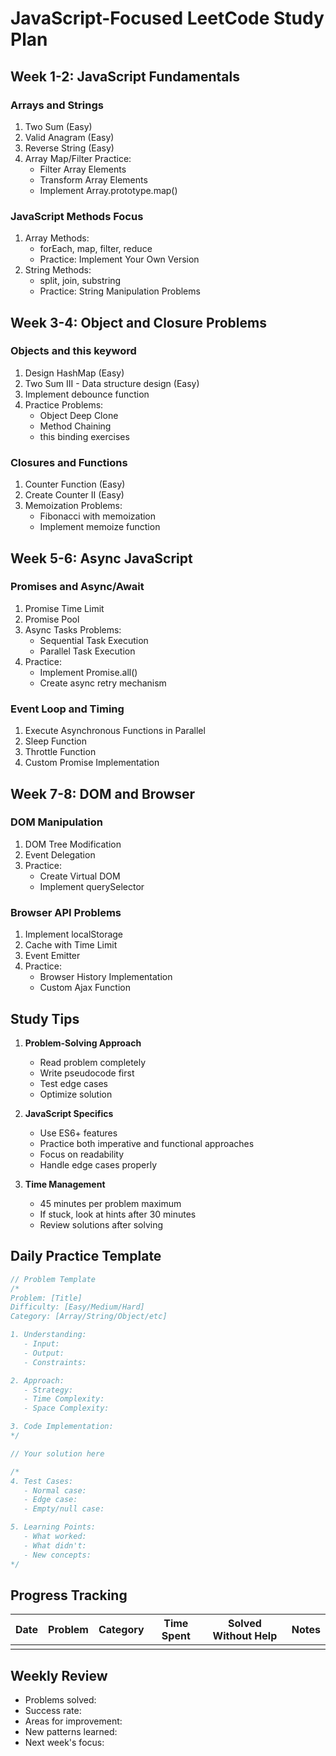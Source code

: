 # JavaScript-Focused LeetCode Study Plan

## Week 1-2: JavaScript Fundamentals
### Arrays and Strings
1. Two Sum (Easy)
2. Valid Anagram (Easy)
3. Reverse String (Easy)
4. Array Map/Filter Practice:
   - Filter Array Elements
   - Transform Array Elements
   - Implement Array.prototype.map()

### JavaScript Methods Focus
1. Array Methods:
   - forEach, map, filter, reduce
   - Practice: Implement Your Own Version
2. String Methods:
   - split, join, substring
   - Practice: String Manipulation Problems

## Week 3-4: Object and Closure Problems
### Objects and this keyword
1. Design HashMap (Easy)
2. Two Sum III - Data structure design (Easy)
3. Implement debounce function
4. Practice Problems:
   - Object Deep Clone
   - Method Chaining
   - this binding exercises

### Closures and Functions
1. Counter Function (Easy)
2. Create Counter II (Easy)
3. Memoization Problems:
   - Fibonacci with memoization
   - Implement memoize function

## Week 5-6: Async JavaScript
### Promises and Async/Await
1. Promise Time Limit
2. Promise Pool
3. Async Tasks Problems:
   - Sequential Task Execution
   - Parallel Task Execution
4. Practice:
   - Implement Promise.all()
   - Create async retry mechanism

### Event Loop and Timing
1. Execute Asynchronous Functions in Parallel
2. Sleep Function
3. Throttle Function
4. Custom Promise Implementation

## Week 7-8: DOM and Browser
### DOM Manipulation
1. DOM Tree Modification
2. Event Delegation
3. Practice:
   - Create Virtual DOM
   - Implement querySelector

### Browser API Problems
1. Implement localStorage
2. Cache with Time Limit
3. Event Emitter
4. Practice:
   - Browser History Implementation
   - Custom Ajax Function

## Study Tips
1. **Problem-Solving Approach**
   - Read problem completely
   - Write pseudocode first
   - Test edge cases
   - Optimize solution

2. **JavaScript Specifics**
   - Use ES6+ features
   - Practice both imperative and functional approaches
   - Focus on readability
   - Handle edge cases properly

3. **Time Management**
   - 45 minutes per problem maximum
   - If stuck, look at hints after 30 minutes
   - Review solutions after solving

## Daily Practice Template
```javascript
// Problem Template
/*
Problem: [Title]
Difficulty: [Easy/Medium/Hard]
Category: [Array/String/Object/etc]

1. Understanding:
   - Input:
   - Output:
   - Constraints:

2. Approach:
   - Strategy:
   - Time Complexity:
   - Space Complexity:

3. Code Implementation:
*/

// Your solution here

/*
4. Test Cases:
   - Normal case:
   - Edge case:
   - Empty/null case:

5. Learning Points:
   - What worked:
   - What didn't:
   - New concepts:
*/
```

## Progress Tracking
| Date | Problem | Category | Time Spent | Solved Without Help | Notes |
|------|----------|-----------|------------|-------------------|--------|
| | | | | | |

## Weekly Review
- Problems solved:
- Success rate:
- Areas for improvement:
- New patterns learned:
- Next week's focus:
